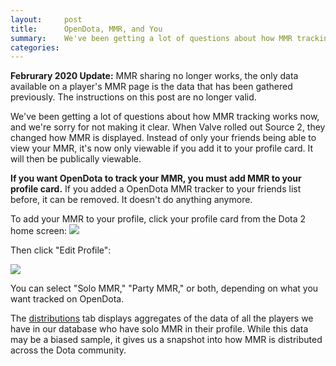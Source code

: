 ```yaml
---
layout:     post
title:      OpenDota, MMR, and You
summary:    We've been getting a lot of questions about how MMR tracking works now, and we're sorry for not making it clear.
categories: 
---
```


**Februrary 2020 Update:** MMR sharing no longer works, the only data available on a player's MMR page is the data that has been
gathered previously. The instructions on this post are no longer valid.

We've been getting a lot of questions about how MMR tracking works now, and we're sorry for not making it clear.
When Valve rolled out Source 2, they changed how MMR is displayed. Instead of only your friends being able
to view your MMR, it's now only viewable if you add it to your profile card. It will then be publically viewable.

**If you want OpenDota to track your MMR, you must add MMR to your profile card.** If you added a OpenDota MMR tracker
to your friends list before, it can be removed. It doesn't do anything anymore.

To add your MMR to your profile, click your profile card from the Dota 2 home screen:
<img src="http://i.imgur.com/Zvhpvgd.jpg">

Then click "Edit Profile":

<img src="http://i.imgur.com/mAXJpac.jpg">

You can select "Solo MMR," "Party MMR," or both, depending on what you want tracked on OpenDota.

The [distributions](/distributions) tab displays aggregates of the data of all the players we have in our database who have solo MMR
in their profile. While this data may be a biased sample, it gives us a snapshot into how MMR is distributed across the Dota
community.
